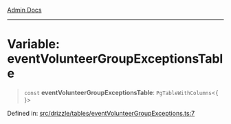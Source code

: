 [Admin Docs](/)

***

# Variable: eventVolunteerGroupExceptionsTable

> `const` **eventVolunteerGroupExceptionsTable**: `PgTableWithColumns`\<\{ \}\>

Defined in: [src/drizzle/tables/eventVolunteerGroupExceptions.ts:7](https://github.com/Sourya07/talawa-api/blob/cfbd515d04ffba748b09232a33807f1845dd1878/src/drizzle/tables/eventVolunteerGroupExceptions.ts#L7)
